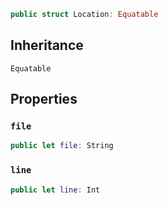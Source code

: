
``` swift
public struct Location: Equatable 
```

## Inheritance

`Equatable`

## Properties

### `file`

``` swift
public let file: String
```

### `line`

``` swift
public let line: Int
```
